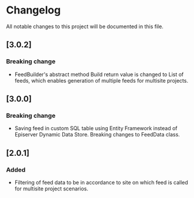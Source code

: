 # Changelog

All notable changes to this project will be documented in this file.

## [3.0.2]

### Breaking change

- FeedBuilder's abstract method Build return value is changed to List of feeds, which enables generation of multiple feeds for multisite projects.

## [3.0.0]

### Breaking change
- Saving feed in custom SQL table using Entity Framework instead of Episerver Dynamic Data Store. Breaking changes to FeedData class.

## [2.0.1]

### Added
- Filtering of feed data to be in accordance to site on which feed is called for multisite project scenarios.
